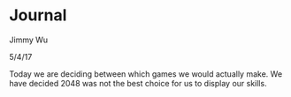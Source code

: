 # Journal

Jimmy Wu

5/4/17

Today we are deciding between which games we would actually make. We have decided 2048 was not the best choice
for us to display our skills.

